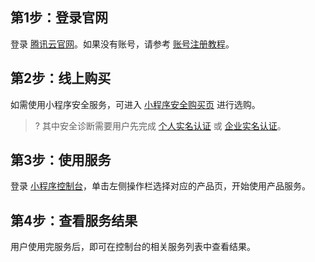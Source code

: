
## 第1步：登录官网
登录 [腾讯云官网](https://console.cloud.tencent.com/)。如果没有账号，请参考 [账号注册教程](https://cloud.tencent.com/document/product/378/17985)。

## 第2步：线上购买
如需使用小程序安全服务，可进入 [小程序安全购买页](https://buy.cloud.tencent.com/mmps?key=1) 进行选购。 
>? 其中安全诊断需要用户先完成 [个人实名认证](https://cloud.tencent.com/document/product/378/10495) 或 [企业实名认证](https://cloud.tencent.com/document/product/378/10496)。
 
## 第3步：使用服务
登录 [小程序控制台](https://console.cloud.tencent.com/mmps)，单击左侧操作栏选择对应的产品页，开始使用产品服务。

## 第4步：查看服务结果
用户使用完服务后，即可在控制台的相关服务列表中查看结果。
